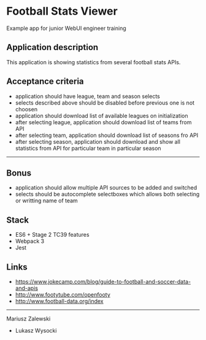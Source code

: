 # Football Stats Viewer

Example app for junior WebUI engineer training

## Application description

This application is showing statistics from several football stats APIs.

## Acceptance criteria

- application should have league, team and season selects
- selects described above should be disabled before previous one is not choosen
- application should download list of available leagues on initialization
- after selecting league, application should download list of teams from API
- after selecting team, application should download list of seasons fro API
- after selecting season, application should download and show all statistics from API for particular team in particular season

---

## Bonus

- application should allow multiple API sources to be added and switched
- selects should be autocomplete selectboxes which allows both selecting or writting name of team

## Stack

- ES6 + Stage 2 TC39 features
- Webpack 3
- Jest

## Links

- https://www.jokecamp.com/blog/guide-to-football-and-soccer-data-and-apis
- http://www.footytube.com/openfooty
- http://www.football-data.org/index


----
Mariusz Zalewski
- Lukasz Wysocki <lukwys>
